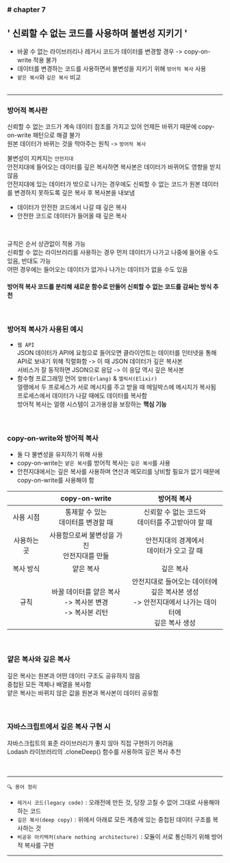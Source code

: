 ### \# chapter 7

## \' 신뢰할 수 없는 코드를 사용하며 불변성 지키기 \'

- 바꿀 수 없는 라이브러리나 레거시 코드가 데이터를 변경할 경우 -> copy-on-write 적용 불가<br>
- 데이터를 변경하는 코드를 사용하면서 불변성을 지키기 위해 `방어적 복사` 사용<br>
- `얕은 복사`와 `깊은 복사` 비교<br><br>

<hr>

### 방어적 복사란
신뢰할 수 없는 코드가 계속 데이터 참조를 가지고 있어 언제든 바뀌기 때문에 copy-on-write 패턴으로 해결 불가<br>
원본 데이터가 바뀌는 것을 막아주는 원칙 -> `방어적 복사` <br>

불변성이 지켜지는 `안전지대`<br>
안전지대에 들어오는 데이터를 깊은 복사하면 복사본은 데이터가 바뀌어도 영향을 받지 않음<br>
안전지대에 있는 데이터가 밖으로 나가는 경우에도 신뢰할 수 없는 코드가 원본 데이터를 변경하지 못하도록 깊은 복사 후 복사본을 내보냄<br>

- 데이터가 안전한 코드에서 나갈 때 깊은 복사
- 안전한 코드로 데이터가 들어올 때 깊은 복사
<br>

규칙은 순서 상관없이 적용 가능<br>
신뢰할 수 없는 라이브러리를 사용하는 경우 먼저 데이터가 나가고 나중에 들어올 수도 있음, 반대도 가능<br>
어떤 경우에는 들어오는 데이터가 없거나 나가는 데이터가 없을 수도 있음<br>

#### 방어적 복사 코드를 분리해 새로운 함수로 만들어 신뢰할 수 없는 코드를 감싸는 방식 추천<br><br><br>



### 방어적 복사가 사용된 예시
- `웹 API`<br>
JSON 데이터가 API에 요청으로 들어오면 클라이언트는 데이터를 인터넷을 통해 API로 보내기 위해 직렬화함 -> 이 때 JSON 데이터가 깊은 복사본<br>
서비스가 잘 동작하면 JSON으로 응답 -> 이 응답 역시 깊은 복사본<br>
- 함수형 프로그래밍 언어 `얼랭(Erlang)` & `엘릭서(Elixir)`<br>
얼랭에서 두 프로세스가 서로 메시지를 주고 받을 때 메일박스에 메시지가 복사됨<br>
프로세스에서 데이터가 나갈 때에도 데이터를 복사함<br>
방어적 복사는 얼랭 시스템이 고가용성을 보장하는 **핵심 기능**<br><br><br>


### copy-on-write와 방어적 복사
- 둘 다 불변성을 유지하기 위해 사용
- copy-on-write는 `얕은 복사`를 방어적 복사는 `깊은 복사`를 사용
- 안전지대에서는 깊은 복사를 사용하며 연산과 메모리를 낭비할 필요가 없기 때문에 copy-on-write를 사용해야 함


|  | copy-on-write | 방어적 복사 |
| :--: | :--: | :--: |
| 사용 시점 | 통제할 수 있는<br> 데이터를 변경할 때 | 신뢰할 수 없는 코드와<br> 데이터를 주고받아야 할 때 |
| 사용하는 곳 | 사용함으로써 불변성을 가진<br> 안전지대를 만듦 | 안전지대의 경계에서<br> 데이터가 오고 갈 때 |
| 복사 방식 | 얕은 복사 | 깊은 복사 |
| 규칙 | 바꿀 데이터를 얕은 복사<br> -> 복사본 변경<br> -> 복사본 리턴 | 안전지대로 들어오는 데이터에<br> 깊은 복사본 생성<br> -> 안전지대에서 나가는 데이터에<br> 깊은 복사 생성 |

<br>

### 얕은 복사와 깊은 복사
깊은 복사는 원본과 어떤 데이터 구조도 공유하지 않음<br>
중첩된 모든 객체나 배열을 복사함<br>
얕은 복사는 바뀌지 않은 값을 원본과 복사본이 데이터 공유함<br><br><br>


### 자바스크립트에서 깊은 복사 구현 시
자바스크립트의 표준 라이브러리가 좋지 않아 직접 구현하기 어려움<br>
Lodash 라이브러리의 .cloneDeep() 함수를 사용하여 깊은 복사 추천<br><br><br>


<hr>

` 🔍 용어 정리 `
- `레거시 코드(legacy code)` : 오래전에 만든 것, 당장 고칠 수 없어 그대로 사용해야 하는 코드
- `깊은 복사(deep copy)` : 위에서 아래로 모든 계층에 있는 중첩된 데이터 구조를 복사하는 것
- `비공유 아키텍처(share nothing architecture)` : 모듈이 서로 통신하기 위해 방어적 복사를 구현

<hr>
